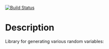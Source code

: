 [![Build Status](https://travis-ci.org/synesenom/ran.svg?branch=master)](https://travis-ci.org/synesenom/ran)

# Description
Library for generating various random variables: 